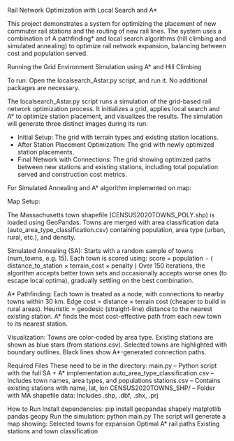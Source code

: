 Rail Network Optimization with Local Search and A*

This project demonstrates a system for optimizing the placement of new commuter rail stations and the routing of new rail lines. The system uses a combination of A pathfinding* and local search algorithms (hill climbing and simulated annealing) to optimize rail network expansion, balancing between cost and population served.

Running the Grid Environment Simulation using A* and Hill Climbing

To run: Open the localsearch_Astar.py script, and run it. No additional packages are necessary.

The localsearch_Astar.py script runs a simulation of the grid-based rail network optimization process. It initializes a grid, applies local search and A* to optimize station placement, and visualizes the results. 
The simulation will generate three distinct images during its run:
- Initial Setup: The grid with terrain types and existing station locations.
- After Station Placement Optimization: The grid with newly optimized station placements.
- Final Network with Connections: The grid showing optimized paths between new stations and existing stations, including total population served and construction cost metrics.



For Simulated Annealing and A* algorithm implemented on map: 

Map Setup:

The Massachusetts town shapefile (CENSUS2020TOWNS_POLY.shp) is loaded using GeoPandas.
Towns are merged with area classification data (auto_area_type_classification.csv) containing population, area type (urban, rural, etc.), and density.

Simulated Annealing (SA):
Starts with a random sample of towns (num_towns, e.g. 15).
Each town is scored using: score = population − ( distance_to_station × terrain_cost × penalty )
Over 150 iterations, the algorithm accepts better town sets and occasionally accepts worse ones (to escape local optima), gradually settling on the best combination.

A* Pathfinding:
Each town is treated as a node, with connections to nearby towns within 30 km.
Edge cost = distance × terrain cost (cheaper to build in rural areas).
Heuristic = geodesic (straight-line) distance to the nearest existing station.
A* finds the most cost-effective path from each new town to its nearest station.

Visualization:
Towns are color-coded by area type.
Existing stations are shown as blue stars (from stations.csv).
Selected towns are highlighted with boundary outlines.
Black lines show A*-generated connection paths.

Required Files
These need to be in the directory:
main.py – Python script with the full SA + A* implementation
auto_area_type_classification.csv – Includes town names, area types, and populations
stations.csv – Contains existing stations with name, lat, lon
CENSUS2020TOWNS_SHP/ – Folder with MA shapefile data:
Includes .shp, .dbf, .shx, .prj

How to Run
Install dependencies:
pip install geopandas shapely matplotlib pandas geopy
Run the simulation:
python main.py
The script will generate a map showing:
Selected towns for expansion
Optimal A* rail paths
Existing stations and town classification
